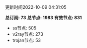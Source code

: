 更新时间2022-10-09 04:31:05

**总订阅: 73**
**总节点: 1983**
**有效节点: 831**
- ss节点: 505
- v2ray节点: 273
- trojan节点: 53
